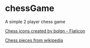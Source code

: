 # chessGame
A simple 2 player chess game

<a href="https://www.flaticon.com/free-icons/chess" title="chess icons" target="_blank">Chess icons created by bqlqn - Flaticon</a>

<a href="https://commons.wikimedia.org/wiki/Category:SVG_chess_pieces" target="_blank">Chess pieces from wikipedia</a>